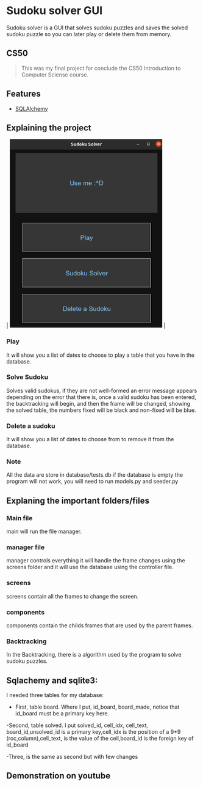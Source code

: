 # Sudoku solver GUI

Sudoku solver is a GUI that solves sudoku puzzles and saves the solved sudoku puzzle so you can later play or delete them from memory.

## CS50
>This was my final project for conclude the CS50 Introduction to Computer Sciense course.

## Features
- [SQLAlchemy](https://www.sqlalchemy.org/)
## Explaining the project
| <img src="Screenshots/Screenshot from 2022-11-06 18-58-19.png" width="400">  |
### Play 
It will show you a list of dates to choose to play a table that you have in the database.
### Solve Sudoku 
Solves valid sudokus, if they are not well-formed an error message appears depending on the error that there is,
once a valid sudoku has been entered, the backtracking will begin, and then the frame will be changed, showing the solved table, the numbers
fixed will be black and non-fixed will be blue.
### Delete a sudoku
It will show you a list of dates to choose from to remove it from the database.
### Note
All the data are store in database/tests.db
if the database is empty the program will not work, you will need to run models.py and seeder.py

## Explaning the important folders/files
### Main file
main will run the file manager.
### manager file
manager controls everything it will handle the frame changes using the screens folder and it will use the database using the controller file.
### screens
screens contain all the frames to change the screen.
### components
components contain the childs frames that are used by the parent frames.
### Backtracking
In the Backtracking, there is a algorithm used by the program to solve sudoku puzzles.
## Sqlachemy and sqlite3:

I needed three tables for my database:

- First, table board. Where I put, id_board, board_made, notice that id_board must be a primary key here.

-Second, table solved. I put solved_id, cell_idx, cell_text, board_id,unsolved_id is a primary key,cell_idx is the position of a 9*9 (roc,column),cell_text,
is the value of the cell,board_id is the foreign key of id_board

-Three, is the same as second but with few changes

## Demonstration on youtube


